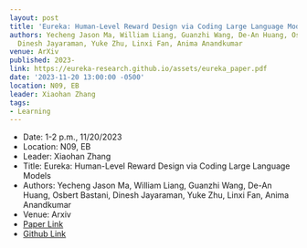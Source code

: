 ```yaml
---
layout: post
title: 'Eureka: Human-Level Reward Design via Coding Large Language Models'
authors: Yecheng Jason Ma, William Liang, Guanzhi Wang, De-An Huang, Osbert Bastani,
  Dinesh Jayaraman, Yuke Zhu, Linxi Fan, Anima Anandkumar
venue: ArXiv
published: 2023-
link: https://eureka-research.github.io/assets/eureka_paper.pdf
date: '2023-11-20 13:00:00 -0500'
location: N09, EB
leader: Xiaohan Zhang
tags:
- Learning
---
```

- Date: 1-2 p.m., 11/20/2023
- Location: N09, EB
- Leader: Xiaohan Zhang
- Title: Eureka: Human-Level Reward Design via Coding Large Language Models
- Authors: Yecheng Jason Ma, William Liang, Guanzhi Wang, De-An Huang, Osbert Bastani, Dinesh Jayaraman, Yuke Zhu, Linxi Fan, Anima Anandkumar
- Venue: Arxiv
- [Paper Link](https://eureka-research.github.io/assets/eureka_paper.pdf)
- [Github Link](https://eureka-research.github.io/)

